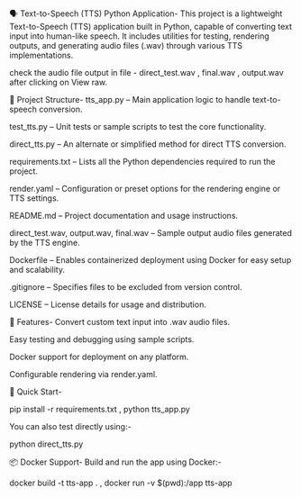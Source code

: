 🗣️ Text-to-Speech (TTS) Python Application-
This project is a lightweight Text-to-Speech (TTS) application built in Python, capable of converting text input into human-like speech. It includes utilities for testing, rendering outputs, and generating audio files (.wav) through various TTS implementations.


check the audio file output in file - direct_test.wav , final.wav , output.wav  after clicking on View raw.

📁 Project Structure-
tts_app.py – Main application logic to handle text-to-speech conversion.

test_tts.py – Unit tests or sample scripts to test the core functionality.

direct_tts.py – An alternate or simplified method for direct TTS conversion.

requirements.txt – Lists all the Python dependencies required to run the project.

render.yaml – Configuration or preset options for the rendering engine or TTS settings.

README.md – Project documentation and usage instructions.

direct_test.wav, output.wav, final.wav – Sample output audio files generated by the TTS engine.

Dockerfile – Enables containerized deployment using Docker for easy setup and scalability.

.gitignore – Specifies files to be excluded from version control.

LICENSE – License details for usage and distribution.

🔧 Features-
Convert custom text input into .wav audio files.

Easy testing and debugging using sample scripts.

Docker support for deployment on any platform.

Configurable rendering via render.yaml.

🚀 Quick Start-

pip install -r requirements.txt   ,
python tts_app.py

You can also test directly using:-

python direct_tts.py


📦 Docker Support-
Build and run the app using Docker:-

docker build -t tts-app .   ,
docker run -v $(pwd):/app tts-app
